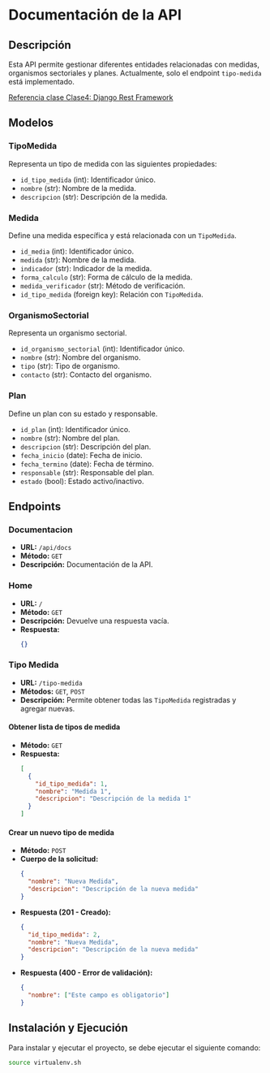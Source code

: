 # Documentación de la API

## Descripción
Esta API permite gestionar diferentes entidades relacionadas con medidas, organismos sectoriales y planes. Actualmente, solo el endpoint `tipo-medida` está implementado.

<a href="https://github.com/FelixGonzalezp/backend-python-course/blob/main/modulo_4/clase_4/PP2-M4-Clase%204.pdf" target="_blank">Referencia clase Clase4: Django Rest Framework</a>


## Modelos

### TipoMedida
Representa un tipo de medida con las siguientes propiedades:
- `id_tipo_medida` (int): Identificador único.
- `nombre` (str): Nombre de la medida.
- `descripcion` (str): Descripción de la medida.

### Medida
Define una medida específica y está relacionada con un `TipoMedida`.
- `id_media` (int): Identificador único.
- `medida` (str): Nombre de la medida.
- `indicador` (str): Indicador de la medida.
- `forma_calculo` (str): Forma de cálculo de la medida.
- `medida_verificador` (str): Método de verificación.
- `id_tipo_medida` (foreign key): Relación con `TipoMedida`.

### OrganismoSectorial
Representa un organismo sectorial.
- `id_organismo_sectorial` (int): Identificador único.
- `nombre` (str): Nombre del organismo.
- `tipo` (str): Tipo de organismo.
- `contacto` (str): Contacto del organismo.

### Plan
Define un plan con su estado y responsable.
- `id_plan` (int): Identificador único.
- `nombre` (str): Nombre del plan.
- `descripcion` (str): Descripción del plan.
- `fecha_inicio` (date): Fecha de inicio.
- `fecha_termino` (date): Fecha de término.
- `responsable` (str): Responsable del plan.
- `estado` (bool): Estado activo/inactivo.

## Endpoints

### Documentacion
- **URL:** `/api/docs`
- **Método:** `GET`
- **Descripción:** Documentación de la API.

### Home
- **URL:** `/`
- **Método:** `GET`
- **Descripción:** Devuelve una respuesta vacía.
- **Respuesta:**
  ```json
  {}
  ```


### Tipo Medida
- **URL:** `/tipo-medida`
- **Métodos:** `GET`, `POST`
- **Descripción:** Permite obtener todas las `TipoMedida` registradas y agregar nuevas.

#### Obtener lista de tipos de medida
- **Método:** `GET`
- **Respuesta:**
  ```json
  [
    {
      "id_tipo_medida": 1,
      "nombre": "Medida 1",
      "descripcion": "Descripción de la medida 1"
    }
  ]
  ```

#### Crear un nuevo tipo de medida
- **Método:** `POST`
- **Cuerpo de la solicitud:**
  ```json
  {
    "nombre": "Nueva Medida",
    "descripcion": "Descripción de la nueva medida"
  }
  ```
- **Respuesta (201 - Creado):**
  ```json
  {
    "id_tipo_medida": 2,
    "nombre": "Nueva Medida",
    "descripcion": "Descripción de la nueva medida"
  }
  ```
- **Respuesta (400 - Error de validación):**
  ```json
  {
    "nombre": ["Este campo es obligatorio"]
  }
  ```

## Instalación y Ejecución
Para instalar y ejecutar el proyecto, se debe ejecutar el siguiente comando:

```sh
source virtualenv.sh
```


